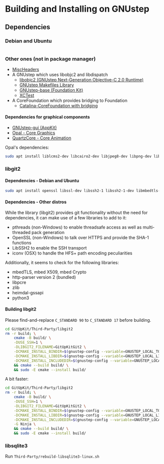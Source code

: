 # Building and Installing on GNUstep

## Dependencies

### Debian and Ubuntu

```bash
```

### Other ones (not in package manager)

* [MiscHeaders](https://github.com/ethanc8/MiscHeaders)
* A GNUstep which uses libobjc2 and libdispatch
  * [libobjc2 (GNUstep Next-Generation Objective-C 2.0 Runtime)](https://github.com/gnustep/libobjc2)
  * [GNUstep Makefiles Library](https://github.com/gnustep/tools-make)
  * [GNUstep-base (Foundation Kit)](https://github.com/gnustep/libs-base)
  * [XCTest](https://github.com/gnustep/tools-xctest.git)
* A CoreFoundation which provides bridging to Foundation
  * [Catalina-CoreFoundation with bridging](https://github.com/ethanc8/swift-corelibs-foundation)

#### Dependencies for graphical components

* [GNUstep-gui (AppKit)](https://github.com/gnustep/libs-base)
* [Opal - Core Graphics](https://github.com/gnustep/libs-opal)
* [QuartzCore - Core Animation](https://github.com/gnustep/libs-quartzcore)

Opal's dependencies:

```bash
sudo apt install liblcms2-dev libcairo2-dev libjpeg8-dev libpng-dev libtiff5-dev
```

### libgit2

#### Dependencies - Debian and Ubuntu

```bash
sudo apt install openssl libssl-dev libssh2-1 libssh2-1-dev libmbedtls-dev libpcre2-dev zlib1g-dev python3
```

#### Dependencies - Other distros

While the library (libgit2) provides git functionality without the need for dependencies, it can make use of a few libraries to add to it:

* pthreads (non-Windows) to enable threadsafe access as well as multi-threaded pack generation
* OpenSSL (non-Windows) to talk over HTTPS and provide the SHA-1 functions
* LibSSH2 to enable the SSH transport
* iconv (OSX) to handle the HFS+ path encoding peculiarities

Additionally, it seems to check for the following libraries:

* mbedTLS, mbed X509, mbed Crypto
* http-parser version 2 (bundled)
* libpcre
* zlib
* heimdal-gssapi
* python3

#### Building libgit2

Please find-and-replace `C_STANDARD 90` to `C_STANDARD 17` before building.

```bash
cd GitUpKit/Third-Party/libgit2
rm -r build; \
    cmake -B build/ \
    -DUSE_SSH=1 \
    -DLIBGIT2_FILENAME=GitUpKitGit2 \
    -DCMAKE_INSTALL_BINDIR=$(gnustep-config --variable=GNUSTEP_LOCAL_TOOLS) \
    -DCMAKE_INSTALL_LIBDIR=$(gnustep-config --variable=GNUSTEP_LOCAL_LIBRARIES) \
    -DCMAKE_INSTALL_INCLUDEDIR=$(gnustep-config --variable=GNUSTEP_LOCAL_HEADERS)/GitUpKitGit2 \
    && cmake --build build/ \
    && sudo -E cmake --install build/
```

A bit faster:

```bash
cd GitUpKit/Third-Party/libgit2
rm -r build; \
    cmake -B build/ \
    -DUSE_SSH=1 \
    -DLIBGIT2_FILENAME=GitUpKitGit2 \
    -DCMAKE_INSTALL_BINDIR=$(gnustep-config --variable=GNUSTEP_LOCAL_TOOLS) \
    -DCMAKE_INSTALL_LIBDIR=$(gnustep-config --variable=GNUSTEP_LOCAL_LIBRARIES) \
    -DCMAKE_INSTALL_INCLUDEDIR=$(gnustep-config --variable=GNUSTEP_LOCAL_HEADERS)/GitUpKitGit2 \
    -G Ninja \
    && cmake --build build/ \
    && sudo -E cmake --install build/
```

### libsqlite3

Run `Third-Party/rebuild-libsqlite3-linux.sh`
